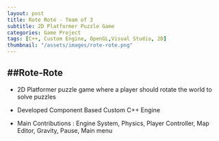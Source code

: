 ```yaml
---
layout: post
title: Rote Rote - Team of 3
subtitle: 2D Platformer Puzzle Game
categories: Game Project
tags: [C++, Custom Engine, OpenGL,Visual Studio, 2D]
thumbnail: "/assets/images/rote-rote.png"
---
```


[](//https://www.youtube.com/watch?v=EcVEedi6ssY)
---
##Rote-Rote
---
- 2D Platformer puzzle game where a player should rotate the world to solve puzzles

- Developed Component Based Custom C++ Engine

- Main Contributions : Engine System, Physics, Player Controller, Map Editor, Gravity, Pause, Main menu

